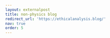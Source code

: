 ```yaml
---
layout: externalpost
title: non-physics blog
redirect_url: 'https://ethicalanalysis.blog/'
nav: true
order: 5
---
```

